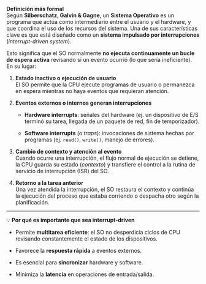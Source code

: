 **Definición más formal**  
Según **Silberschatz, Galvin & Gagne**, un **Sistema Operativo** es un programa que actúa como intermediario entre el usuario y el hardware, y que coordina el uso de los recursos del sistema. Una de sus características clave es que está diseñado como un **sistema impulsado por interrupciones** (_interrupt-driven system_).

Esto significa que el SO normalmente **no ejecuta continuamente un bucle de espera activa** revisando si un evento ocurrió (lo que sería ineficiente). En su lugar:

1. **Estado inactivo o ejecución de usuario**  
    El SO permite que la CPU ejecute programas de usuario o permanezca en espera mientras no haya eventos que requieran atención.
    
2. **Eventos externos o internos generan interrupciones**
    
    - **Hardware interrupts**: señales del hardware (ej. un dispositivo de E/S terminó su tarea, llegada de un paquete de red, fin de temporizador).
        
    - **Software interrupts** (o _traps_): invocaciones de sistema hechas por programas (ej. `read()`, `write()`, manejo de errores).
        
3. **Cambio de contexto y atención al evento**  
    Cuando ocurre una interrupción, el flujo normal de ejecución se detiene, la CPU guarda su estado (_contexto_) y transfiere el control a la rutina de servicio de interrupción (ISR) del SO.
    
4. **Retorno a la tarea anterior**  
    Una vez atendida la interrupción, el SO restaura el contexto y continúa la ejecución del proceso que estaba corriendo o despacha otro según la planificación.
    

---

💡 **Por qué es importante que sea interrupt-driven**

- Permite **multitarea eficiente**: el SO no desperdicia ciclos de CPU revisando constantemente el estado de los dispositivos.
    
- Favorece la **respuesta rápida** a eventos externos.
    
- Es esencial para **sincronizar** hardware y software.
    
- Minimiza la **latencia** en operaciones de entrada/salida.